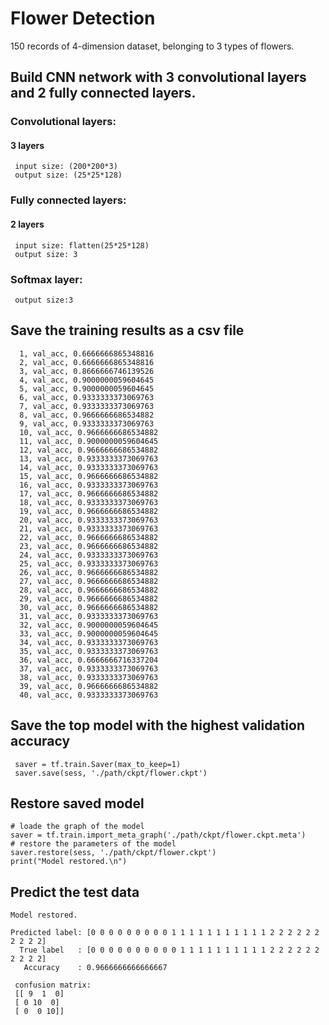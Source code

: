 # Flower Detection
150 records of 4-dimension dataset, belonging to 3 types of flowers.
## Build CNN network with 3 convolutional layers and 2 fully connected layers.
### Convolutional layers:
#### 3 layers
     input size: (200*200*3)
     output size: (25*25*128)
### Fully connected layers:
#### 2 layers
     input size: flatten(25*25*128)
     output size: 3
### Softmax layer:
     output size:3
     
## Save the training results as a csv file
      1, val_acc, 0.6666666865348816
      2, val_acc, 0.6666666865348816
      3, val_acc, 0.8666666746139526
      4, val_acc, 0.9000000059604645
      5, val_acc, 0.9000000059604645
      6, val_acc, 0.9333333373069763
      7, val_acc, 0.9333333373069763
      8, val_acc, 0.9666666686534882
      9, val_acc, 0.9333333373069763
      10, val_acc, 0.9666666686534882
      11, val_acc, 0.9000000059604645
      12, val_acc, 0.9666666686534882
      13, val_acc, 0.9333333373069763
      14, val_acc, 0.9333333373069763
      15, val_acc, 0.9666666686534882
      16, val_acc, 0.9333333373069763
      17, val_acc, 0.9666666686534882
      18, val_acc, 0.9333333373069763
      19, val_acc, 0.9666666686534882
      20, val_acc, 0.9333333373069763
      21, val_acc, 0.9333333373069763
      22, val_acc, 0.9666666686534882
      23, val_acc, 0.9666666686534882
      24, val_acc, 0.9333333373069763
      25, val_acc, 0.9333333373069763
      26, val_acc, 0.9666666686534882
      27, val_acc, 0.9666666686534882
      28, val_acc, 0.9666666686534882
      29, val_acc, 0.9666666686534882
      30, val_acc, 0.9666666686534882
      31, val_acc, 0.9333333373069763
      32, val_acc, 0.9000000059604645
      33, val_acc, 0.9000000059604645
      34, val_acc, 0.9333333373069763
      35, val_acc, 0.9333333373069763
      36, val_acc, 0.6666666716337204
      37, val_acc, 0.9333333373069763
      38, val_acc, 0.9333333373069763
      39, val_acc, 0.9666666686534882
      40, val_acc, 0.9333333373069763

## Save the top model with the highest validation accuracy
     saver = tf.train.Saver(max_to_keep=1)
     saver.save(sess, './path/ckpt/flower.ckpt')

## Restore saved model
    # loade the graph of the model
    saver = tf.train.import_meta_graph('./path/ckpt/flower.ckpt.meta')
    # restore the parameters of the model
    saver.restore(sess, './path/ckpt/flower.ckpt')
    print("Model restored.\n")
    
## Predict the test data
    Model restored.

    Predicted label: [0 0 0 0 0 0 0 0 0 1 1 1 1 1 1 1 1 1 1 1 2 2 2 2 2 2 2 2 2 2]
      True label   : [0 0 0 0 0 0 0 0 0 0 1 1 1 1 1 1 1 1 1 1 2 2 2 2 2 2 2 2 2 2]
       Accuracy    : 0.9666666666666667

     confusion matrix:
     [[ 9  1  0]
     [ 0 10  0]
     [ 0  0 10]]

  
  
  
  
